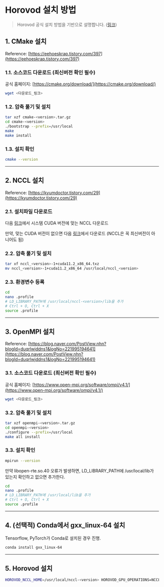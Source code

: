 # Horovod 설치 방법

> Horovod 공식 설치 방법을 기반으로 설명합니다. ([링크](https://github.com/horovod/horovod/blob/master/docs/gpus.rst))
> 

## 1. CMake 설치

Reference: [https://eehoeskrap.tistory.com/397](https://eehoeskrap.tistory.com/397)

### 1.1. 소스코드 다운로드 (최신버전 확인 필수)

공식 홈페이지: [https://cmake.org/download/](https://cmake.org/download/)

```bash
wget <다운로드_링크>
```

### 1.2. 압축 풀기 및 설치

```bash
tar xzf cmake-<version>.tar.gz
cd cmake-<version>
./bootstrap --prefix=/usr/local
make
make install
```

### 1.3. 설치 확인

```bash
cmake --version
```

---

## 2. NCCL 설치

Reference: [https://kyumdoctor.tistory.com/29](https://kyumdoctor.tistory.com/29)

### 2.1. 설치파일 다운로드

다음 [링크](https://developer.nvidia.com/nccl/nccl-download)에서 시스템 CUDA 버전에 맞는 NCCL 다운로드

만약, 맞는 CUDA 버전이 없으면 다음 [링크](https://developer.nvidia.com/nccl/nccl-legacy-downloads)에서 다운로드 (NCCL은 꼭 최신버전이 아니어도 됨)

### 2.2. 압축 풀기 및 설치

```bash
tar xf nccl_<version>-1+cuda11.2_x86_64.txz
mv nccl_<version>-1+cuda11.2_x86_64 /usr/local/nccl_<version>
```

### 2.3. 환경변수 등록

```bash
cd
nano .profile
# LD_LIBRARY_PATH에 /usr/local/nccl-<version>/lib을 추가
# Ctrl + O, Ctrl + X
source .profile
```

---

## 3. OpenMPI 설치

Reference: [https://blog.naver.com/PostView.nhn?blogId=duqrlwjddns1&logNo=221995194641](https://blog.naver.com/PostView.nhn?blogId=duqrlwjddns1&logNo=221995194641)

### 3.1. 소스코드 다운로드 (최신버전 확인 필수)

공식 홈페이지: [https://www.open-mpi.org/software/ompi/v4.1/](https://www.open-mpi.org/software/ompi/v4.1/)

```bash
wget <다운로드_링크>
```

### 3.2. 압축 풀기 및 설치

```bash
tar xzf openmpi-<version>.tar.gz
cd openmpi-<version>
./configure --prefix=/usr/local
make all install
```

### 3.3. 설치 확인

```bash
mpirun --version
```

만약 libopen-rte.so.40 오류가 발생하면, LD_LIBRARY_PATH에 /usr/local/lib가 있는지 확인하고 없으면 추가한다.

```bash
cd
nano .profile
# LD_LIBRARY_PATH에 /usr/local/lib을 추가
# Ctrl + O, Ctrl + X
source .profile
```

---

## 4. (선택적) Conda에서 gxx_linux-64 설치

Tensorflow, PyTorch가 Conda로 설치된 경우 진행.

```bash
conda install gxx_linux-64
```

---

## 5. Horovod 설치

```bash
HOROVOD_NCCL_HOME=/usr/local/nccl-<version> HOROVOD_GPU_OPERATIONS=NCCL pip install --no-cache-dir horovod
```